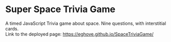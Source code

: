 # Super Space Trivia Game
A timed JavaScript Trivia game about space. Nine questions, with interstitial cards. <br>
Link to the deployed page: https://eghove.github.io/SpaceTriviaGame/

